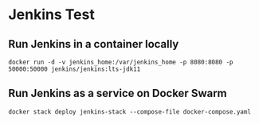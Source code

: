 # Jenkins Test

## Run Jenkins in a container locally

```shell
docker run -d -v jenkins_home:/var/jenkins_home -p 8080:8080 -p 50000:50000 jenkins/jenkins:lts-jdk11
```

## Run Jenkins as a service on Docker Swarm

```shell
docker stack deploy jenkins-stack --compose-file docker-compose.yaml
```


